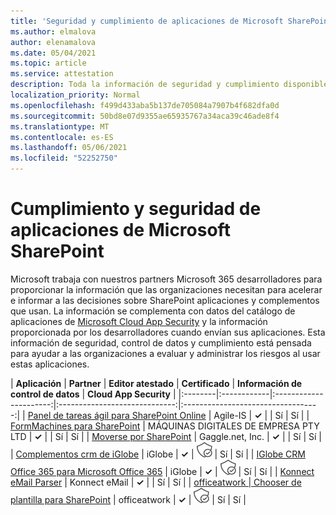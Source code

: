 ```yaml
---
title: 'Seguridad y cumplimiento de aplicaciones de Microsoft SharePoint: todas las aplicaciones'
ms.author: elmalova
author: elenamalova
ms.date: 05/04/2021
ms.topic: article
ms.service: attestation
description: Toda la información de seguridad y cumplimiento disponible para todas las aplicaciones SharePoint Microsoft.
localization_priority: Normal
ms.openlocfilehash: f499d433aba5b137de705084a7907b4f682dfa0d
ms.sourcegitcommit: 50bd8e07d9355ae65935767a34aca39c46ade8f4
ms.translationtype: MT
ms.contentlocale: es-ES
ms.lasthandoff: 05/06/2021
ms.locfileid: "52252750"
---
```

# <a name="microsoft-sharepoint-app-security-and-compliance"></a>Cumplimiento y seguridad de aplicaciones de Microsoft SharePoint

Microsoft trabaja con nuestros partners Microsoft 365 desarrolladores para proporcionar la información que las organizaciones necesitan para acelerar e informar a las decisiones sobre SharePoint aplicaciones y complementos que usan. La información se complementa con datos del catálogo de aplicaciones de [Microsoft Cloud App Security](https://www.microsoft.com/en-us/enterprise-mobility-security/cloud-app-security) y la información proporcionada por los desarrolladores cuando envían sus aplicaciones. Esta información de seguridad, control de datos y cumplimiento está pensada para ayudar a las organizaciones a evaluar y administrar los riesgos al usar estas aplicaciones.

| **Aplicación** | **Partner** | **Editor atestado** | **Certificado** | **Información de control de datos** | **Cloud App Security** |
|:--------|:------------|:----------------------:|:-----------------------------:|:----------------------------------:|
| [Panel de tareas ágil para SharePoint Online](./agile-is-task-board-for-sharepoint-online.md) | Agile-IS | **✓** |  | Sí | Sí |
| [FormMachines para SharePoint](./enterprise-digital-machines-pty-ltd-formmachines-for-sharepoint.md) | MÁQUINAS DIGITALES DE EMPRESA PTY LTD | **✓** |  | Sí | Sí |
| [Moverse por SharePoint](./gagglenet-inc-gaggle-for-sharepoint.md) | Gaggle.net, Inc. | **✓** |  | Sí | Sí |
| [Complementos crm de iGlobe](./iglobe-crm-add-ons.md) | iGlobe | **✓** | <img alt="Certified application badge" src="../media/certified-badge.png" height="25" width="25" /> | Sí | Sí |
| [IGlobe CRM Office 365 para Microsoft Office 365](./iglobe-crm-office-365-for-microsoft.md) | iGlobe | **✓** | <img alt="Certified application badge" src="../media/certified-badge.png" height="25" width="25" /> | Sí | Sí |
| [Konnect eMail Parser](./konnect-email-parser.md) | Konnect eMail | **✓** |  | Sí | Sí |
| [officeatwork | Chooser de plantilla para SharePoint](./officeatwork-officeatworktemplate-chooser-for-sharepoint.md) | officeatwork | **✓** | <img alt="Certified application badge" src="../media/certified-badge.png" height="25" width="25" /> | Sí | Sí |
